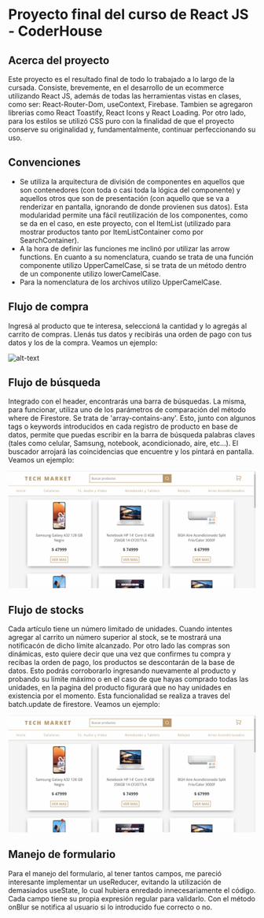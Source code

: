 # Proyecto final del curso de React JS - CoderHouse

## Acerca del proyecto
Este proyecto es el resultado final de todo lo trabajado a lo largo de la cursada. Consiste, brevemente, en el desarrollo de un ecommerce utilizando React JS, además de todas las herramientas vistas en clases, como ser: React-Router-Dom, useContext, Firebase. Tambien se agregaron librerias como React Toastify, React Icons y React Loading. Por otro lado, para los estilos se utilizó CSS puro con la finalidad de que el proyecto conserve su originalidad y, fundamentalmente, continuar perfeccionando su uso. 


## Convenciones

* Se utiliza la arquitectura de división de componentes en aquellos que son contenedores (con toda o casi toda la lógica del componente) y aquellos otros que son de presentación (con aquello que se va a renderizar en pantalla, ignorando de donde provienen sus datos). Esta modularidad permite una fácil reutilización de los componentes, como se da en el caso, en este proyecto, con el ItemList (utilizado para mostrar productos tanto por ItemListContainer como por SearchContainer).
* A la hora de definir las funciones me inclinó por utilizar las arrow functions. En cuanto a su nomenclatura, cuando se trata de una función componente utilizo UpperCamelCase, si se trata de un método dentro de un componente utilizo lowerCamelCase.
* Para la nomenclatura de los archivos utilizo UpperCamelCase.

## Flujo de compra
Ingresá al producto que te interesa, seleccioná la cantidad y lo agregás al carrito de compras. Llenás tus datos y recibirás una orden de pago con tus datos y los de la compra. Veamos un ejemplo:

![alt-text](https://github.com/AgustinCarbajal1997/first-app-react/blob/master/public/buying-product-1.gif)

## Flujo de búsqueda
Integrado con el header, encontrarás una barra de búsquedas. La misma, para funcionar, utiliza uno de los parámetros de comparación del método where de Firestore. Se trata de 'array-contains-any'. Esto, junto con algunos tags o keywords introducidos en cada registro de producto en base de datos, permite que puedas escribir en la barra de búsqueda palabras claves (tales como celular, Samsung, notebook, acondicionado, aire, etc...). El buscador arrojará las coincidencias que encuentre y los pintará en pantalla. Veamos un ejemplo:

![alt-text](https://github.com/AgustinCarbajal1997/first-app-react/blob/master/public/buying-product-2.gif)


## Flujo de stocks
Cada artículo tiene un número limitado de unidades. Cuando intentes agregar al carrito un número superior al stock, se te mostrará una notificacón de dicho límite alcanzado. Por otro lado las compras son dinámicas, esto quiere decir que una vez que confirmes tu compra y recibas la orden de pago, los productos se descontarán de la base de datos. Esto podrás corroborarlo ingresando nuevamente al producto y probando su límite máximo o en el caso de que hayas comprado todas las unidades, en la pagina del producto figurará que no hay unidades en existencia por el momento. Esta funcionalidad se realiza a traves del batch.update de firestore. Veamos un ejemplo:

![alt-text](https://github.com/AgustinCarbajal1997/first-app-react/blob/master/public/buying-product-3.gif)

## Manejo de formulario
Para el manejo del formulario, al tener tantos campos, me pareció interesante implementar un useReducer, evitando la utilización de demasiados useState, lo cual hubiera enredado innecesariamente el código. Cada campo tiene su propia expresión regular para validarlo. Con el método onBlur se notifica al usuario si lo introducido fue correcto o no.
